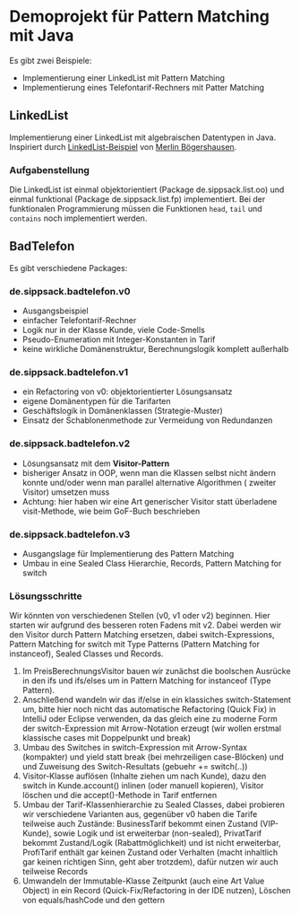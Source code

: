 # Demoprojekt für Pattern Matching mit Java

Es gibt zwei Beispiele:
* Implementierung einer LinkedList mit Pattern Matching
* Implementierung eines Telefontarif-Rechners mit Patter Matching

## LinkedList

Implementierung einer LinkedList mit algebraischen Datentypen in Java. Inspiriert durch [LinkedList-Beispiel]( https://github.com/MBoegers/TreeExperiments/tree/main/SingleLinkedListJFP/src/main/java/io/github/mboegers/list/jfp) von [Merlin Bögershausen](https://github.com/MBoegers).

### Aufgabenstellung

Die LinkedList ist einmal objektorientiert (Package de.sippsack.list.oo) und einmal funktional (Package de.sippsack.list.fp) implementiert. Bei der funktionalen Programmierung müssen die Funktionen `head`, `tail` und `contains` noch implementiert werden.

## BadTelefon

Es gibt verschiedene Packages:

### de.sippsack.badtelefon.v0

* Ausgangsbeispiel
* einfacher Telefontarif-Rechner
* Logik nur in der Klasse Kunde, viele Code-Smells
* Pseudo-Enumeration mit Integer-Konstanten in Tarif
* keine wirkliche Domänenstruktur, Berechnungslogik komplett außerhalb

### de.sippsack.badtelefon.v1

* ein Refactoring von v0: objektorientierter Lösungsansatz
* eigene Domänentypen für die Tarifarten
* Geschäftslogik in Domänenklassen (Strategie-Muster)
* Einsatz der Schablonenmethode zur Vermeidung von Redundanzen

### de.sippsack.badtelefon.v2

* Lösungsansatz mit dem **Visitor-Pattern**
* bisheriger Ansatz in OOP, wenn man die Klassen selbst nicht ändern konnte und/oder wenn man parallel alternative Algorithmen (
  zweiter Visitor) umsetzen muss
* Achtung: hier haben wir eine Art generischer Visitor statt überladene visit-Methode, wie beim GoF-Buch beschrieben

### de.sippsack.badtelefon.v3

* Ausgangslage für Implementierung des Pattern Matching
* Umbau in eine Sealed Class Hierarchie, Records, Pattern Matching for switch

### Lösungsschritte

Wir könnten von verschiedenen Stellen (v0, v1 oder v2) beginnen. Hier starten wir aufgrund des besseren roten Fadens mit v2. Dabei werden wir den Visitor durch Pattern Matching ersetzen, dabei switch-Expressions, Pattern Matching for switch mit Type Patterns (Pattern Matching for instanceof), Sealed Classes und Records.

1. Im PreisBerechnungsVisitor bauen wir zunächst die boolschen Ausrücke in den ifs und ifs/elses um in Pattern Matching for instanceof (Type Pattern).
2. Anschließend wandeln wir das if/else in ein klassiches switch-Statement um, bitte hier noch nicht das automatische Refactoring (Quick Fix) in IntelliJ oder Eclipse verwenden, da das gleich eine zu moderne Form der switch-Expression mit Arrow-Notation erzeugt (wir wollen erstmal klassische cases mit Doppelpunkt und break)
3. Umbau des Switches in switch-Expression mit Arrow-Syntax (kompakter) und yield statt break (bei mehrzeiligen case-Blöcken) und und Zuweisung des Switch-Resultats (gebuehr += switch(..))
4. Visitor-Klasse auflösen (Inhalte ziehen um nach Kunde), dazu den switch in Kunde.account() inlinen (oder manuell kopieren), Visitor löschen und die accept()-Methode in Tarif entfernen
5. Umbau der Tarif-Klassenhierarchie zu Sealed Classes, dabei probieren wir verschiedene Varianten aus, gegenüber v0 haben die Tarife teilweise auch Zustände: BusinessTarif bekommt einen Zustand (VIP-Kunde), sowie Logik und ist erweiterbar (non-sealed), PrivatTarif bekommt Zustand/Logik (Rabattmöglichkeit) und ist nicht erweiterbar, ProfiTarif enthält gar keinen Zustand oder Verhalten (macht inhaltlich gar keinen richtigen Sinn, geht aber trotzdem), dafür nutzen wir auch teilweise Records
6. Umwandeln der Immutable-Klasse Zeitpunkt (auch eine Art Value Object) in ein Record (Quick-Fix/Refactoring in der IDE nutzen), Löschen von equals/hashCode und den gettern

